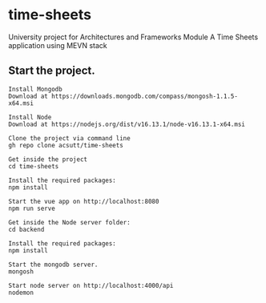 # time-sheets
University project for Architectures and Frameworks Module
A Time Sheets application using MEVN stack


## Start the project.
```
Install Mongodb
Download at https://downloads.mongodb.com/compass/mongosh-1.1.5-x64.msi

Install Node
Download at https://nodejs.org/dist/v16.13.1/node-v16.13.1-x64.msi

Clone the project via command line
gh repo clone acsutt/time-sheets

Get inside the project
cd time-sheets

Install the required packages:
npm install

Start the vue app on http://localhost:8080
npm run serve

Get inside the Node server folder:
cd backend

Install the required packages:
npm install

Start the mongodb server.
mongosh

Start node server on http://localhost:4000/api 
nodemon



